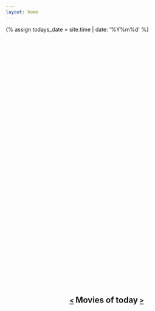 ```yaml
---
layout: home
---
```


{% assign todays_date = site.time | date: '%Y%m%d' %}

<div style="position: absolute; left: 50%; top: 20%; transform: translateX(-43%);">
  <h2 style="white-space: nowrap; overflow: hidden; text-overflow: ellipsis;">
    <a id="myLink" href="javascript:MyFunction();"><code><</code></a> Movies of today <a id="myLink" href="javascript:MyFunction();"><code>></code></a>
  </h2>
</div>
<ul style="position: relative; top: 150%; left: 50%; transform: translate(-45%, 25%); list-style: none; padding: 0;">

{% assign sortedPosts = site.posts | sort: 'title' %}

{% for post in sortedPosts %}
  {% capture post_date %}{{post.date | date: "%Y%m%d"}}{% endcapture %}
  {% if post_date == todays_date %}
  <li style="display: block;">
      <p> <a href="{{ post.url }}"><code>< watch ></code></a> - {{ post.date | date: '%d/%m/%Y'}} - {{ post.title }}</p>
  </li>
  {% endif %}
{% endfor %}

</ul>

